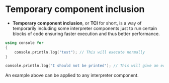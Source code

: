 # Temporary component inclusion
* **Temporary component inclusion**, or __TCI__ for short, is a way of temporarily including some interpreter components just to run certain blocks of code ensuring faster execution and thus better performance.

```cpp
using console for
{
	console.println.log("test"); // This will execute normally
}

console.println.log("I should not be printed"); // This will give an error
```

An example above can be applied to any interpreter component.